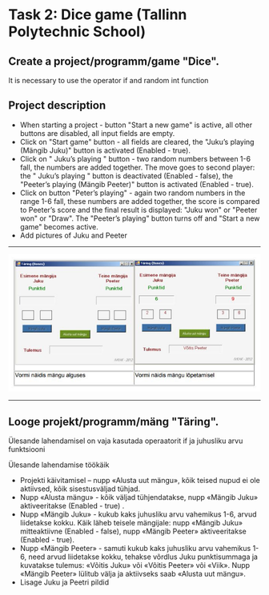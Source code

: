 # Task 2: Dice game (Tallinn Polytechnic School)

## Create a project/programm/game "Dice". 
It is necessary to use the operator if and random int function

## Project description
- When starting a project - button "Start a new game" is active, all other buttons are disabled, all input fields are empty.
- Click on "Start game" button - all fields are cleared, the "Juku’s playing (Mängib Juku)" button is activated (Enabled - true).
- Click on " Juku’s playing " button - two random numbers between 1-6 fall, the numbers are added together. The move goes to second player: the " Juku’s playing " button is deactivated (Enabled - false), the "Peeter’s playing (Mängib Peeter)" button is activated (Enabled - true).
- Click on button "Peter’s playing" - again two random numbers in the range 1-6 fall, these numbers are added together, the score is compared to Peeter’s score and the final result is displayed: "Juku won" or "Peeter won" or "Draw". The "Peeter’s playing" button turns off and "Start a new game" becomes active.
- Add pictures of Juku and Peeter

*********

![design-example]( https://github.com/kristintsk/throw-the-dice/blob/main/Design-example.JPG?raw=true)

*********

## Looge projekt/programm/mäng "Täring". 
Ülesande lahendamisel on vaja kasutada operaatorit if ja juhusliku arvu funktsiooni

Ülesande lahendamise töökäik 
-	Projekti käivitamisel – nupp «Alusta uut mängu», kõik teised nupud ei ole aktiivsed, kõik sisestusväljad tühjad. 
-	Nupp «Alusta mängu» - kõik väljad tühjendatakse, nupp «Mängib Juku» aktiveeritakse (Enabled - true) . 
-	Nupp «Mängib Juku» - kukub kaks juhusliku arvu vahemikus 1-6, arvud liidetakse kokku. Käik läheb teisele mängijale: nupp «Mängib Juku» mitteaktiivne (Enabled - false), nupp «Mängib Peeter» aktiveeritakse (Enabled - true). 
-	Nupp «Mängib Peeter» - samuti kukub kaks juhusliku arvu vahemikus 1-6, need arvud liidetakse kokku, tehakse võrdlus Juku punktisummaga ja kuvatakse tulemus: «Võitis Juku» või «Võitis Peeter» või «Viik». Nupp «Mängib Peeter» lülitub välja ja aktiivseks saab «Alusta uut mängu». 
-	Lisage Juku ja Peetri pildid







